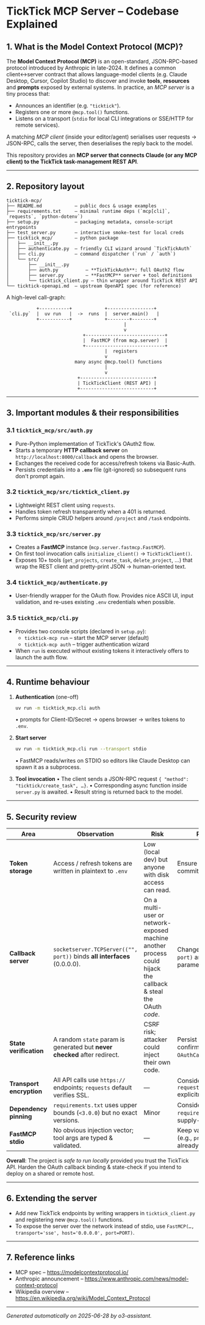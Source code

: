 # TickTick MCP Server – Codebase Explained

## 1. What is the Model Context Protocol (MCP)?
The **Model Context Protocol (MCP)** is an open-standard, JSON-RPC-based protocol introduced by Anthropic in late-2024.  It defines a common client↔server contract that allows language-model clients (e.g. Claude Desktop, Cursor, Copilot Studio) to discover and invoke **tools**, **resources** and **prompts** exposed by external systems.  In practice, an *MCP server* is a tiny process that:

* Announces an identifier (e.g. `"ticktick"`).
* Registers one or more `@mcp.tool()` functions.
* Listens on a transport (`stdio` for local CLI integrations or SSE/HTTP for remote services).

A matching *MCP client* (inside your editor/agent) serialises user requests → JSON-RPC, calls the server, then deserialises the reply back to the model.

This repository provides an **MCP server that connects Claude (or any MCP client) to the TickTick task-management REST API**.

---

## 2. Repository layout
```
ticktick-mcp/
├── README.md            – public docs & usage examples
├── requirements.txt     – minimal runtime deps (`mcp[cli]`, `requests`, `python-dotenv`)
├── setup.py             – packaging metadata, console-script entrypoints
├── test_server.py       – interactive smoke-test for local creds
├── ticktick_mcp/        – python package
│   ├── __init__.py
│   ├── authenticate.py  – friendly CLI wizard around `TickTickAuth`
│   ├── cli.py           – command dispatcher (`run` / `auth`)
│   └── src/
│       ├── __init__.py
│       ├── auth.py          – **TickTickAuth**: full OAuth2 flow
│       ├── server.py        – **FastMCP** server + tool definitions
│       └── ticktick_client.py – thin wrapper around TickTick REST API
└── ticktick-openapi.md  – upstream OpenAPI spec (for reference)
```

A high-level call-graph:
```
           +-----------+            +-----------------+
 `cli.py`  |  uv run   |  ->  runs  |  server.main()   |
           +-----------+            +--------+--------+
                                           |
                                           v
                            +-----------------------------+
                            |  FastMCP (from mcp.server)  |
                            +-----------------------------+
                                    |  registers
                                    v
                         many async @mcp.tool() functions
                                    |
                                    v
                          +---------------------------+
                          | TickTickClient (REST API) |
                          +---------------------------+
```

---

## 3. Important modules & their responsibilities

### 3.1 `ticktick_mcp/src/auth.py`
* Pure-Python implementation of TickTick's OAuth2 flow.
* Starts a temporary **HTTP callback server** on `http://localhost:8000/callback` and opens the browser.
* Exchanges the received code for access/refresh tokens via Basic-Auth.
* Persists credentials into a **`.env`** file (git-ignored) so subsequent runs don't prompt again.

### 3.2 `ticktick_mcp/src/ticktick_client.py`
* Lightweight REST client using `requests`.
* Handles token refresh transparently when a 401 is returned.
* Performs simple CRUD helpers around `/project` and `/task` endpoints.

### 3.3 `ticktick_mcp/src/server.py`
* Creates a **FastMCP** instance (`mcp.server.fastmcp.FastMCP`).
* On first tool invocation calls `initialize_client()` → `TickTickClient()`.
* Exposes 10+ tools (`get_projects`, `create_task`, `delete_project`, …) that wrap the REST client and pretty-print JSON → human-oriented text.

### 3.4 `ticktick_mcp/authenticate.py`
* User-friendly wrapper for the OAuth flow.  Provides nice ASCII UI, input validation, and re-uses existing `.env` credentials when possible.

### 3.5 `ticktick_mcp/cli.py`
* Provides two console scripts (declared in `setup.py`):
  * `ticktick-mcp run` – start the MCP server (default)
  * `ticktick-mcp auth` – trigger authentication wizard
* When `run` is executed without existing tokens it interactively offers to launch the auth flow.

---

## 4. Runtime behaviour
1. **Authentication** (one-off)
   ```bash
   uv run -m ticktick_mcp.cli auth
   ```
   • prompts for Client-ID/Secret → opens browser → writes tokens to `.env`.

2. **Start server**
   ```bash
   uv run -m ticktick_mcp.cli run --transport stdio
   ```
   • FastMCP reads/writes on STDIO so editors like Claude Desktop can spawn it as a subprocess.

3. **Tool invocation**
   • The client sends a JSON-RPC request `{ "method": "ticktick/create_task", …}`.
   • Corresponding async function inside `server.py` is awaited.
   • Result string is returned back to the model.

---

## 5. Security review
| Area | Observation | Risk | Recommendation |
|------|-------------|------|----------------|
| **Token storage** | Access / refresh tokens are written in plaintext to `.env` | Low (local dev) but anyone with disk access can read. | Ensure `.env` is `chmod 600`; avoid committing it. |
| **Callback server** | `socketserver.TCPServer(("", port))` binds **all interfaces** (0.0.0.0). | On a multi-user or network-exposed machine another process could hijack the callback & steal the OAuth *code*. | Change to `("127.0.0.1", port)` and/or verify `state` parameter on return. |
| **State verification** | A random `state` param is generated but **never checked** after redirect. | CSRF risk; attacker could inject their own code. | Persist generated `state` and confirm it inside `OAuthCallbackHandler`. |
| **Transport encryption** | All API calls use `https://` endpoints; `requests` default verifies SSL. | — | Consider `requests.Session(verify=True)` explicitness. |
| **Dependency pinning** | `requirements.txt` uses upper bounds (`<3.0.0`) but no exact versions. | Minor | Consider hash-pinned `requirements-lock.txt` for supply-chain safety. |
| **FastMCP stdio** | No obvious injection vector; tool args are typed & validated. | — | Keep validating parameters (e.g., `priority` range checks already in place). |

**Overall**: The project is *safe to run locally* provided you trust the TickTick API.  Harden the OAuth callback binding & state-check if you intend to deploy on a shared or remote host.

---

## 6. Extending the server
* Add new TickTick endpoints by writing wrappers in `ticktick_client.py` and registering new `@mcp.tool()` functions.
* To expose the server over the network instead of stdio, use `FastMCP(…, transport='sse', host='0.0.0.0', port=PORT)`.

---

## 7. Reference links
* MCP spec – https://modelcontextprotocol.io/
* Anthropic announcement – https://www.anthropic.com/news/model-context-protocol
* Wikipedia overview – https://en.wikipedia.org/wiki/Model_Context_Protocol

---

*Generated automatically on 2025-06-28 by o3-assistant.*